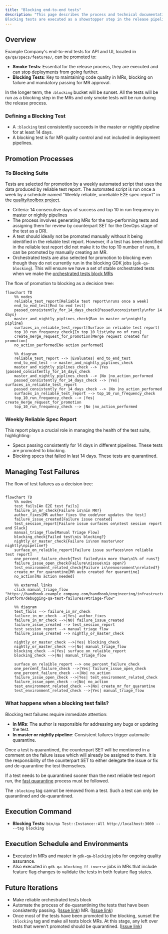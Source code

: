 ```yaml
---
title: "Blocking end-to-end tests"
description: "This page describes the process and technical documentation around blocking end-to-end tests at Example Company.
Blocking tests are executed as a showstopper step in the release pipelines. Blocking tests are executed as a blocking step in MRs but not the deployments."
---
```


## Overview

Example Company's end-to-end tests for API and UI, located in `qa/qa/specs/features/`, can be promoted to:

- **Smoke Tests**: Essential for the release process, they are executed and can stop deployments from going further.
- **Blocking Tests**: Key to maintaining code quality in MRs, blocking on failure and mandatory passing for MR approval.

In the longer term, the `:blocking` bucket will be sunset. All the tests will be run as a blocking step in the MRs and
only smoke tests will be run during the release process.

### Defining a Blocking Test

- A `:blocking` test consistently succeeds in the master or nightly pipeline for at least 14 days.
- A blocking test is for MR quality control and not included in deployment pipelines.

## Promotion Processes

### To Blocking Suite

Tests are selected for promotion by a weekly automated script that uses the data produced by reliable test report. The automated script
is run once a week by a schedule named "Weekly reliable, unreliable E2E spec report" in the [quality/toolbox project](https://example_company.com/example_company-org/quality/toolbox/-/pipeline_schedules).

- Criteria: 14 consecutive days of success and top 10 in run frequency in master or nightly pipelines
- The process involves generating MRs for the top-performing tests and assigning them for review by counterpart SET for
  the DevOps stage of the test as a DRI.
- A test should ideally not be promoted manually without it being identified in the reliable test report. However, if a
  test has been identified in the reliable test report did not make it to the top 10 number of runs, it can be promoted
  by manually creating an MR.
- Orchestrated tests are also selected for promotion to blocking even though they do not currently run in the blocking GDK jobs (`gdk-qa-blocking`).
  This will ensure we have a set of stable orchestrated tests when we make the [orchestrated tests block MRs](https://example_company.com/example_company-org/quality/quality-engineering/team-tasks/-/issues/2516)

The flow of promotion to blocking as a decision tree:

```mermaid
flowchart TD
    %% nodes
    reliable_test_report[Reliable test report\nruns once a week]
    end_to_end_test[End to end test]
    passed_consistently_for_14_days_check{Passed\nconsistently\nfor 14 days}
    master_and_nightly_piplines_check{Ran in master or\nnightly pipline}
    surfaces_in_reliable_test_report[Surface in reliable test report]
    top_10_run_frequency_check{In top 10 list\nby no of runs}
    create_merge_request_for_promotion[Merge request created for promotion]
    no_action_performed[No action performed]

    %% diagram
    reliable_test_report --> |Evaluates| end_to_end_test
    end_to_end_test --> master_and_nightly_piplines_check
    master_and_nightly_piplines_check --> |Yes |passed_consistently_for_14_days_check
    master_and_nightly_piplines_check --> |No |no_action_performed
    passed_consistently_for_14_days_check --> |Yes| surfaces_in_reliable_test_report
    passed_consistently_for_14_days_check --> |No |no_action_performed
    surfaces_in_reliable_test_report --> top_10_run_frequency_check
    top_10_run_frequency_check --> |Yes| create_merge_request_for_promotion
    top_10_run_frequency_check --> |No |no_action_performed
```

### Weekly Reliable Spec Report

This report plays a crucial role in managing the health of the test suite, highlighting:

- Specs passing consistently for 14 days in different pipelines. These tests are promoted to blocking.
- Blocking specs that failed in last 14 days. These tests are quarantined.

## Managing Test Failures

The flow of test failures as a decision tree:

```mermaid

flowchart TD
    %% nodes
    test_fails[An E2E test fails]
    failure_in_mr_check{Failure is\nin MR?}
    author_fixes[MR author fixes the code\nor updates the test]
    failure_issue_created[Failure issue created]
    test_session_report[Failure issue surfaces on\ntest session report and Slack]
    manual_triage_flow[Manual Triage Flow]
    blocking_check{Failed test\nis blocking?}
    nightly_or_master_check{Failure is\non master\nor nightly\npipeline?}
    surface_on_relaible_report[Failure issue surfaces\non reliable test report]
    one_percent_failure_check{Test failed\nin more than\n1% of runs?}
    failure_issue_open_check{Failure\nissue\nis open?}
    test_environment_related_check{Failure is\nenvoronment\nrelated?}
    create_mr_for_quarantine[MR auto created for quarantine]
    no_action[No action needed]

    %% external links
    click manual_triage_flow "https://handbook.example_company.com/handbook/engineering/infrastructure/test-platform/debugging-qa-test-failures/#triage-flow"

    %% diagram
    test_fails --> failure_in_mr_check
    failure_in_mr_check -->|Yes| author_fixes
    failure_in_mr_check -->|NO| failure_issue_created
    failure_issue_created --> test_session_report
    test_session_report --> manual_triage_flow
    failure_issue_created --> nightly_or_master_check

    nightly_or_master_check -->|Yes| blocking_check
    nightly_or_master_check -->|No| manual_triage_flow
    blocking_check -->|Yes| surface_on_relaible_report
    blocking_check -->|No| manual_triage_flow

    surface_on_relaible_report --> one_percent_failure_check
    one_percent_failure_check -->|Yes| failure_issue_open_check
    one_percent_failure_check -->|No| no_action
    failure_issue_open_check -->|Yes| test_environment_related_check
    failure_issue_open_check -->|No| no_action
    test_environment_related_check -->|No| create_mr_for_quarantine
    test_environment_related_check -->|Yes| manual_triage_flow
```

### What happens when a blocking test fails?

Blocking test failures require immediate attention:

- **In MRs**: The author is responsible for addressing any bugs or updating the test.
- **In master or nightly pipeline**: Consistent failures trigger automatic quarantine.

Once a test is quarantined, the counterpart SET will be mentioned in a comment on the failure issue which will already be assigned to them.
It is the responsibility of the counterpart SET to either delegate the issue or fix and de-quarantine the test themselves.

If a test needs to be quarantined sooner than the next reliable test report run,
the [fast quarantine](/handbook/engineering/infrastructure/test-platform/debugging-qa-test-failures/#fast-quarantine)
process must be followed.

The `:blocking` tag cannot be removed from a test. Such a test can only be quarantined and de-quarantined.

## Execution Command

- **Blocking Tests**: `bin/qa Test::Instance::All http://localhost:3000 -- --tag blocking`

## Execution Schedule and Environments

- Executed in MRs and master in `gdk-qa-blocking` jobs for ongoing quality assurance.
- Also executed in `gdk-qa-blocking-ff-inverse` jobs in MRs that include feature flag changes to validate the tests in both feature flag states.

## Future Iterations

- Make reliable orchestrated tests block
- Automate the process of de-quarantining the tests that have been consistently
  passing. ([Issue link](https://example_company.com/example_company-org/quality/quality-engineering/team-tasks/-/issues/1918#phase-3-automate-de-quarantining-update-process-and-docs-okr))
  MR. ([Issue link](https://example_company.com/example_company-org/quality/quality-engineering/team-tasks/-/issues/2516))
- Once most of the tests have been promoted to the blocking, sunset the `:blocking` tag and make all tests block MRs. At
  this stage, any left over tests that weren't promoted should be
  quarantined. ([Issue link](https://example_company.com/example_company-org/quality/quality-engineering/team-tasks/-/issues/2498))
